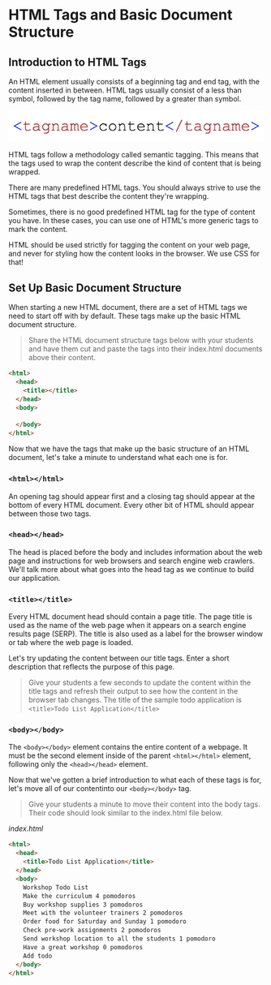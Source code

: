 # HTML Tags and Basic Document Structure

## Introduction to HTML Tags
An HTML element usually consists of a beginning tag and end tag, with the content inserted in between. HTML tags usually consist of a less than symbol, followed by the tag name, followed by a greater than symbol.

![Example of an HTML tag](/images/html_tags_and_basic_document_structure/01.png "Example of an HTML tag")

HTML tags follow a methodology called semantic tagging. This means that the tags used to wrap the content describe the kind of content that is being wrapped.

There are many predefined HTML tags. You should always strive to use the HTML tags that best describe the content they're wrapping.

Sometimes, there is no good predefined HTML tag for the type of content you have. In these cases, you can use one of HTML's more generic tags to mark the content.

HTML should be used strictly for tagging the content on your web page, and never for styling how the content looks in the browser. We use CSS for that!

## Set Up Basic Document Structure
When starting a new HTML document, there are a set of HTML tags we need to start off with by default. These tags make up the basic HTML document structure.

>Share the HTML document structure tags below with your students and have them cut and paste the tags into their index.html documents above their content.

```HTML
<html>
  <head>
    <title></title>
  </head>
  <body>

  </body>
</html>
```

Now that we have the tags that make up the basic structure of an HTML document, let's take a minute to understand what each one is for.

### `<html></html>`
An opening <html> tag should appear first and a closing </html> tag should appear at the bottom of every HTML document. Every other bit of HTML should appear between those two tags.

### `<head></head>`
The head is placed before the body and includes information about the web page and instructions for web browsers and search engine web crawlers. We'll talk more about what goes into the head tag as we continue to build our application.

### `<title></title>`
Every HTML document head should contain a page title. The page title is used as the name of the web page when it appears on a search engine results page (SERP). The title is also used as a label for the browser window or tab where the web page is loaded.

Let's try updating the content between our title tags. Enter a short description that reflects the purpose of this page.

>Give your students a few seconds to update the content within the title tags and refresh their output to see how the content in the browser tab changes. The title of the sample todo application is `<title>Todo List Application</title>`

### `<body></body>`
The `<body></body>` element contains the entire content of a webpage. It must be the second element inside of the parent `<html></html>` element, following only the `<head></head>` element.

Now that we've gotten a brief introduction to what each of these tags is for, let's move all of our contentinto our `<body></body>` tag.

>Give your students a minute to move their content into the body tags. Their code should look similar to the index.html file below.

*index.html*
```HTML
<html>
  <head>
    <title>Todo List Application</title>
  </head>
  <body>
    Workshop Todo List
    Make the curriculum 4 pomodoros
    Buy workshop supplies 3 pomodoros
    Meet with the volunteer trainers 2 pomodoros
    Order food for Saturday and Sunday 1 pomodoro
    Check pre-work assignments 2 pomodoros
    Send workshop location to all the students 1 pomodoro
    Have a great workshop 0 pomodoros
    Add todo
  </body>
</html>
```
